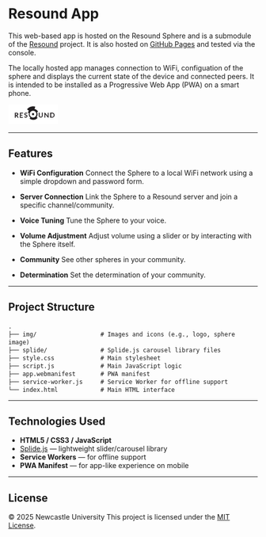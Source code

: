 # Resound App

This web-based app is hosted on the Resound Sphere and is a submodule of the [Resound](https://github.com/digitalinteraction/Resound) project. It is also hosted on [GitHub Pages](https://digitalinteraction.github.io/ResoundApp/) and tested via the console. 

The locally hosted app manages connection to WiFi, configuation of the sphere and displays the current state of the device and connected peers. It is intended to be installed as a Progressive Web App (PWA) on a smart phone.

![Resound Sphere](img/resound_logo.svg)

---

## Features

* **WiFi Configuration**
  Connect the Sphere to a local WiFi network using a simple dropdown and password form.

* **Server Connection**
  Link the Sphere to a Resound server and join a specific channel/community.

* **Voice Tuning**
  Tune the Sphere to your voice.

* **Volume Adjustment**
  Adjust volume using a slider or by interacting with the Sphere itself.

* **Community**
  See other spheres in your community.

* **Determination**
  Set the determination of your community.

---

## Project Structure

```
.
├── img/                  # Images and icons (e.g., logo, sphere image)
├── splide/               # Splide.js carousel library files
├── style.css             # Main stylesheet
├── script.js             # Main JavaScript logic
├── app.webmanifest       # PWA manifest
├── service-worker.js     # Service Worker for offline support
└── index.html            # Main HTML interface
```

---

## Technologies Used

* **HTML5 / CSS3 / JavaScript**
* [Splide.js](https://splidejs.com/) — lightweight slider/carousel library
* **Service Workers** — for offline support
* **PWA Manifest** — for app-like experience on mobile

---

## License

© 2025 Newcastle University
This project is licensed under the [MIT License](LICENSE.txt).